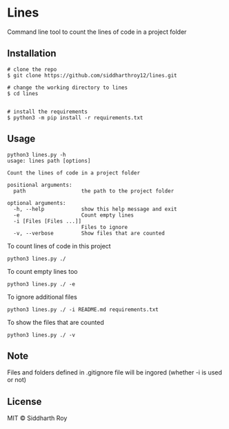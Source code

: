 # Lines

Command line tool to count the lines of code in a project folder

## Installation

```
# clone the repo
$ git clone https://github.com/siddharthroy12/lines.git

# change the working directory to lines
$ cd lines


# install the requirements
$ python3 -m pip install -r requirements.txt
```

## Usage

```
python3 lines.py -h
usage: lines path [options]

Count the lines of code in a project folder

positional arguments:
  path                  the path to the project folder

optional arguments:
  -h, --help            show this help message and exit
  -e                    Count empty lines
  -i [Files [Files ...]]
                        Files to ignore
  -v, --verbose         Show files that are counted
```

To count lines of code in this project
```
python3 lines.py ./
```

To count empty lines too
```
python3 lines.py ./ -e
```

To ignore additional files
```
python3 lines.py ./ -i README.md requirements.txt
```

To show the files that are counted
```
python3 lines.py ./ -v
```

## Note

Files and folders defined in .gitignore file will be ingored (whether -i is used or not)

## License

MIT © Siddharth Roy
